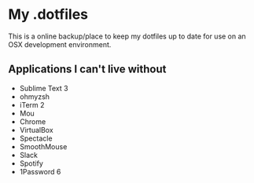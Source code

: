 # My .dotfiles
This is a online backup/place to keep my dotfiles up to date for use on an OSX development environment.

## Applications I can't live without
* Sublime Text 3
* ohmyzsh
* iTerm 2
* Mou
* Chrome
* VirtualBox
* Spectacle
* SmoothMouse
* Slack
* Spotify
* 1Password 6

